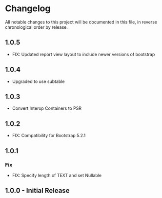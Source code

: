 # Changelog

All notable changes to this project will be documented in this file, in reverse chronological order by release.

## 1.0.5
- FIX: Updated report view layout to include newer versions of bootstrap

## 1.0.4
- Upgraded to use subtable

## 1.0.3
- Convert Interop Containers to PSR

## 1.0.2
- FIX: Compatibility for Bootstrap 5.2.1

## 1.0.1
### Fix
- FIX: Specify length of TEXT and set Nullable

## 1.0.0 - Initial Release